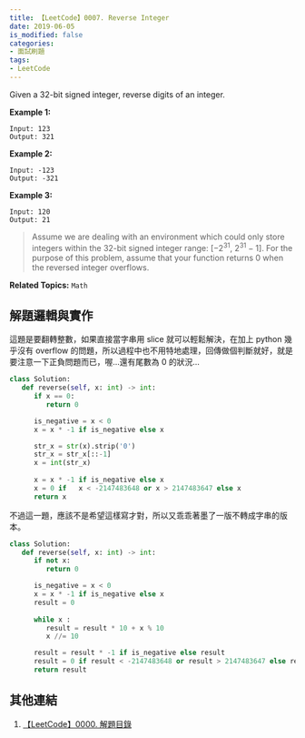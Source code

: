 ```yaml
---
title: 【LeetCode】0007. Reverse Integer
date: 2019-06-05
is_modified: false
categories:
- 面試刷題
tags:
- LeetCode
--- 
```


Given a 32-bit signed integer, reverse digits of an integer.

<!--more-->
**Example 1:**
```
Input: 123
Output: 321
```

**Example 2:**
```
Input: -123
Output: -321
```

**Example 3:**
```
Input: 120
Output: 21
```
<p class="paragraph-spacing"></p><p class="paragraph-spacing"></p>

> Assume we are dealing with an environment which could only store integers within the 32-bit signed integer range: [$−2^{31}$, $2^{31} − 1$]. For the purpose of this problem, assume that your function returns 0 when the reversed integer overflows.

<p class="paragraph-spacing"></p>

**Related Topics:** `Math`



## 解題邏輯與實作
這題是要翻轉整數，如果直接當字串用 slice 就可以輕鬆解決，在加上 python 幾乎沒有 overflow 的問題，所以過程中也不用特地處理，回傳做個判斷就好，就是要注意一下正負問題而已，喔...還有尾數為 0 的狀況...

```python
class Solution:
   def reverse(self, x: int) -> int:
      if x == 0:
         return 0

      is_negative = x < 0
      x = x * -1 if is_negative else x 

      str_x = str(x).strip('0')
      str_x = str_x[::-1]
      x = int(str_x)
      
      x = x * -1 if is_negative else x            
      x = 0 if   x < -2147483648 or x > 2147483647 else x
      return x
```
<p class="paragraph-spacing"></p><p class="paragraph-spacing"></p>
不過這一題，應該不是希望這樣寫才對，所以又乖乖著墨了一版不轉成字串的版本。

```python
class Solution:
   def reverse(self, x: int) -> int:
      if not x:
         return 0

      is_negative = x < 0
      x = x * -1 if is_negative else x 
      result = 0
      
      while x :
         result = result * 10 + x % 10
         x //= 10

      result = result * -1 if is_negative else result            
      result = 0 if result < -2147483648 or result > 2147483647 else result
      return result
```



## 其他連結
1. [【LeetCode】0000. 解題目錄](/LeetCode-0000-Contents/)